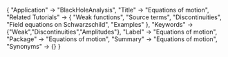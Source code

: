 {
 "Application" -> "BlackHoleAnalysis",
 "Title" -> "Equations of motion",
 "Related Tutorials" -> {
     "Weak functions",
     "Source terms",
     "Discontinuities",
     "Field equations on Schwarzschild",
     "Examples"
 },
 "Keywords" -> {"Weak","Discontinuities","Amplitudes"},
 "Label" -> "Equations of motion",
 "Package" -> "Equations of motion",
 "Summary" -> "Equations of motion",
 "Synonyms" -> {}
 }
